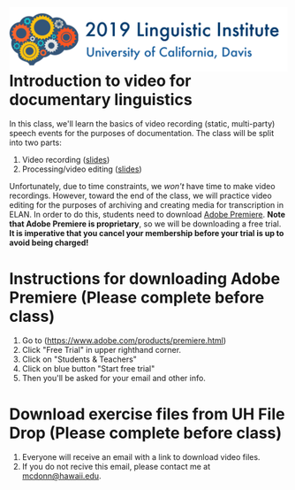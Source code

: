 <img src='img/lsa2019-logo.png' align=left>

# Introduction to video for documentary linguistics

In this class, we'll learn the basics of video recording (static, multi-party) speech events for the purposes of documentation. The class will be split into two parts: 

  1. Video recording ([slides](https://mcdonn.github.io/2019-lsa-institute-video/2019-video-recording-pres/2019-video-recording-pres.html#1))
  1. Processing/video editing ([slides](https://mcdonn.github.io/2019-lsa-institute-video/2019-video-editing-pres/2019-video-editing-pres.html#1))

Unfortunately, due to time constraints, we *won't* have time to make video recordings. However, toward the end of the class, we will practice video editing for the purposes of archiving and creating media for transcription in ELAN. In order to do this, students need to download [Adobe Premiere](https://www.adobe.com/products/premiere.html). **Note that Adobe Premiere is proprietary**, so we will be downloading a free trial. **It is imperative that you cancel your membership before your trial is up to avoid being charged!** 

# Instructions for downloading Adobe Premiere (Please complete before class)

1. Go to (https://www.adobe.com/products/premiere.html)
1. Click "Free Trial" in upper righthand corner. 
1. Click on "Students & Teachers" 
1. Click on blue button "Start free trial"
1. Then you'll be asked for your email and other info.

# Download exercise files from UH File Drop (Please complete before class)

1. Everyone will receive an email with a link to download video files. 
1. If you do not recive this email, please contact me at <mcdonn@hawaii.edu>.